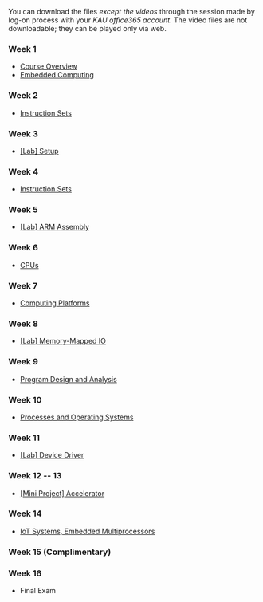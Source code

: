 You can download the files *except the videos* through the session made by log-on process with your *KAU office365 account*. The video files are not downloadable; they can be played only via web.

### Week 1
  * [Course Overview](https://kau365-my.sharepoint.com/:p:/g/personal/taehwan_kim_kau_ac_kr/EQeSZGpn5lZLtVey8MpmysYBjf-HeuNjASTVXBxhOpSMOg?e=qagN3E)
  * [Embedded Computing](https://kau365-my.sharepoint.com/:p:/g/personal/taehwan_kim_kau_ac_kr/EeeZZbpVGilDu5qBBSbux_IBK8rYDCxiecVGRksDADZH1w?e=qDAJCT)

### Week 2
  * [Instruction Sets]()

### Week 3
  * [[Lab] Setup]()

### Week 4
  * [Instruction Sets]()

### Week 5
  * [[Lab] ARM Assembly]()

### Week 6
  * [CPUs]()
  
### Week 7
  * [Computing Platforms]()
  
### Week 8
  * [[Lab] Memory-Mapped IO]()

### Week 9
  * [Program Design and Analysis]()

### Week 10
  * [Processes and Operating Systems]()

### Week 11
  * [[Lab] Device Driver]()

### Week 12 -- 13
  * [[Mini Project] Accelerator]()
    
### Week 14
  * [IoT Systems, Embedded Multiprocessors]()
  
### Week 15 (Complimentary)
### Week 16
  * Final Exam

